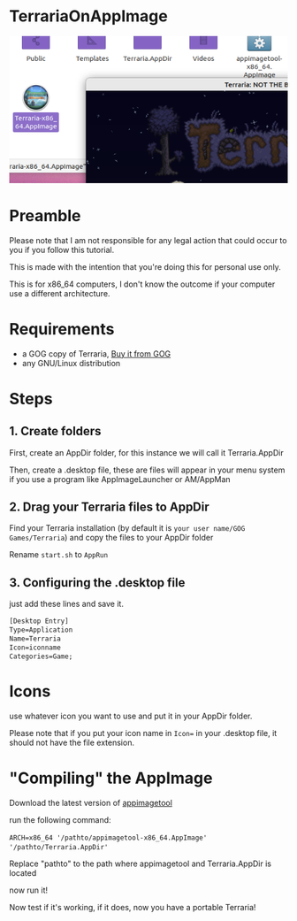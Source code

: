 # TerrariaOnAppImage

![Terraria running from a .AppImage file](https://github.com/contrarybaton60/Terraria-on-AppImage/blob/main/images/Terraria%20On%20AppImage.png "Terraria running from a .AppImage file")

# Preamble

Please note that I am not responsible for any legal action that could occur to you if you follow this tutorial.

This is made with the intention that you're doing this for personal use only.

This is for x86_64 computers, I don't know the outcome if your computer use a different architecture.

# Requirements

- a GOG copy of Terraria, [Buy it from GOG](https://www.gog.com/en/game/terraria)
- any GNU/Linux distribution

# Steps

## 1. Create folders

First, create an AppDir folder, for this instance we will call it Terraria.AppDir

Then, create a .desktop file, these are files will appear in your menu system if you use a program like AppImageLauncher or AM/AppMan

## 2. Drag your Terraria files to AppDir

Find your Terraria installation (by default it is `your user name/GOG Games/Terraria`) and copy the files to your AppDir folder

Rename `start.sh` to `AppRun`

## 3. Configuring the .desktop file

just add these lines and save it.
```
[Desktop Entry]
Type=Application
Name=Terraria
Icon=iconname
Categories=Game;
```
# Icons

use whatever icon you want to use and put it in your AppDir folder.

Please note that if you put your icon name in `Icon=` in your .desktop file, it should not have the file extension.

# "Compiling" the AppImage

Download the latest version of [appimagetool](https://github.com/AppImage/appimagetool/releases)

run the following command:

`ARCH=x86_64 '/pathto/appimagetool-x86_64.AppImage' '/pathto/Terraria.AppDir'`

Replace "pathto" to the path where appimagetool and Terraria.AppDir is located

now run it!

Now test if it's working, if it does, now you have a portable Terraria!
